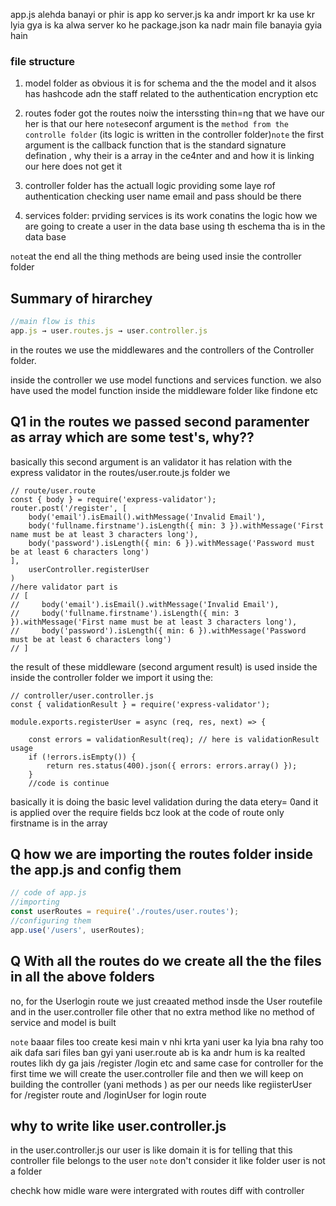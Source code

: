 app.js alehda banayi or phir is app ko server.js ka andr import kr ka use kr lyia gya 
is ka alwa server ko he package.json ka nadr main file banayia gyia hain 


### file structure 
1. model folder as obvious it is for schema and the the model and it alsos has hashcode adn the staff related to the authentication encryption etc 

2. routes foder got the routes noiw the interssting thin=ng that we have our her is that our here `note`seconf argument is the `method from the controlle folder` (its logic is written in the controller folder)`note` the first argument is the callback function that is the standard signature defination , why their is a array in the ce4nter and  and how it is linking our here does not get it 


3. controller folder has the actuall logic providing some laye rof authentication checking user name email and pass should be there



4. services folder: prviding services is its work conatins the logic how we are going to create a user in the  data base using th eschema tha is in the data base 


`note`at the end all the thing methods are being used insie the controller folder 

## Summary of hirarchey
```js 
//main flow is this 
app.js → user.routes.js → user.controller.js

```
in the routes we use the middlewares and the controllers of the Controller folder.

inside the controller we use model functions and services function. 
we also have used the model function inside the middleware folder like findone etc    

## Q1 in the routes we passed second paramenter as array which are some test's, why??
basically this second argument is an validator it has relation with the express validator in the routes/user.route.js folder we 
```JS
// route/user.route
const { body } = require('express-validator');
router.post('/register', [
    body('email').isEmail().withMessage('Invalid Email'),
    body('fullname.firstname').isLength({ min: 3 }).withMessage('First name must be at least 3 characters long'),
    body('password').isLength({ min: 6 }).withMessage('Password must be at least 6 characters long')
],
    userController.registerUser
)
//here validator part is 
// [
//     body('email').isEmail().withMessage('Invalid Email'),
//     body('fullname.firstname').isLength({ min: 3 }).withMessage('First name must be at least 3 characters long'),
//     body('password').isLength({ min: 6 }).withMessage('Password must be at least 6 characters long')
// ]

```

the result of these middleware (second argument result) is used inside the inside the controller folder we import it using the:

```JS
// controller/user.controller.js
const { validationResult } = require('express-validator');

module.exports.registerUser = async (req, res, next) => {  

    const errors = validationResult(req); // here is validationResult usage
    if (!errors.isEmpty()) {   
        return res.status(400).json({ errors: errors.array() });
    }
    //code is continue 
```

basically it is doing the basic level validation during the data etery= 0and it is applied over the require fields bcz look at the code of route only firstname is in the array 

## Q how we are importing the routes folder inside the app.js and config them

```js
// code of app.js 
//importing 
const userRoutes = require('./routes/user.routes');
//configuring them 
app.use('/users', userRoutes);

```


## Q With all the routes do we create all the the files in all the above folders 

no, for the Userlogin route we just creaated method insde the User routefile and in the user.controller file other that no extra method like no method of service and model is built

`note` baaar files too create kesi main v nhi krta yani user ka lyia bna rahy too aik dafa sari files ban gyi yani user.route ab is ka andr hum is ka realted routes likh dy ga jais /register /login etc
and same case for controller for the first time we will create the user.controller file and then we will keep on building the controller (yani methods ) as per our needs like regiisterUser for /register route and /loginUser for login route 




## why to write like user.controller.js 
in the user.controller.js  our user is like domain it is for telling that this controller file belongs to the user `note` don't consider it like folder user is not a folder 

chechk how midle ware were intergrated with routes diff with controller 





